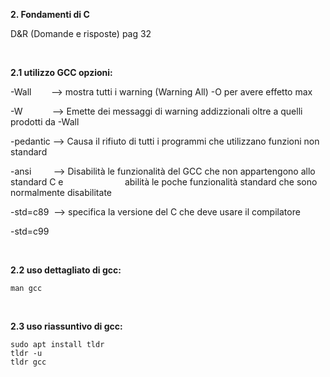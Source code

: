 **2. Fondamenti di C**

D&R (Domande e risposte) pag 32

<br>

**2.1 utilizzo GCC opzioni:**

-Wall        --> mostra tutti i warning (Warning All) -O per avere effetto max

-W            --> Emette dei messaggi di warning addizzionali oltre a quelli prodotti da -Wall

-pedantic -->  Causa il rifiuto di tutti i programmi che utilizzano funzioni non standard

-ansi         --> Disabilità le funzionalità del GCC che non appartengono allo standard C e                         abilità le poche funzionalità standard che sono normalmente disabilitate

-std=c89  --> specifica la versione del C che deve usare il compilatore

-std=c99 

<br>

**2.2 uso dettagliato di gcc:**

```shell
man gcc
```

<br>

**2.3 uso riassuntivo di gcc:**

```shell
sudo apt install tldr
tldr -u
tldr gcc
```


